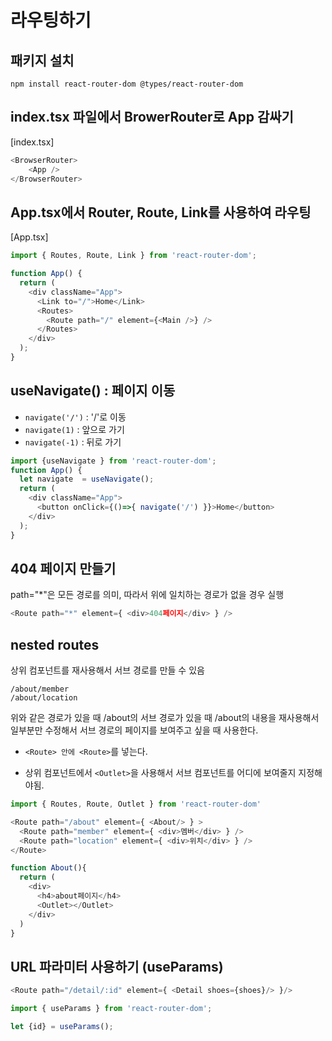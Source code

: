 # 라우팅하기

## 패키지 설치
`npm install react-router-dom @types/react-router-dom`

## index.tsx 파일에서 BrowerRouter로 App 감싸기
[index.tsx]
``` typescript
<BrowserRouter>
    <App />
</BrowserRouter>
```
## App.tsx에서 Router, Route, Link를 사용하여 라우팅
[App.tsx]

``` typescript
import { Routes, Route, Link } from 'react-router-dom';

function App() {
  return (
    <div className="App">
      <Link to="/">Home</Link>
      <Routes>
        <Route path="/" element={<Main />} />
      </Routes>
    </div>
  );
}

```

## useNavigate() : 페이지 이동

*  `navigate('/')` : '/'로 이동
* `navigate(1)` : 앞으로 가기
* `navigate(-1)` : 뒤로 가기


``` typescript
import {useNavigate } from 'react-router-dom';
function App() {
  let navigate  = useNavigate();
  return (
    <div className="App">
      <button onClick={()=>{ navigate('/') }}>Home</button>
    </div>
  );
}
```

## 404 페이지 만들기

path="*"은 모든 경로를 의미, 따라서 위에 일치하는 경로가 없을 경우 실행

``` typescript
<Route path="*" element={ <div>404페이지</div> } />
```

## nested routes
상위 컴포넌트를 재사용해서 서브 경로를 만들 수 있음
```
/about/member
/about/location
```
위와 같은 경로가 있을 때 /about의 서브 경로가 있을 때 /about의 내용을 재사용해서 일부분만 수정해서 서브 경로의 페이지를 보여주고 싶을 때 사용한다. 

* `<Route> 안에 <Route>`를 넣는다.

* 상위 컴포넌트에서 `<Outlet>`을 사용해서 서브 컴포넌트를 어디에 보여줄지 지정해야됨.

``` typescript
import { Routes, Route, Outlet } from 'react-router-dom'

<Route path="/about" element={ <About/> } >  
  <Route path="member" element={ <div>멤버</div> } />
  <Route path="location" element={ <div>위치</div> } />
</Route>

function About(){
  return (
    <div>
      <h4>about페이지</h4>
      <Outlet></Outlet>
    </div>
  )
}

```

## URL 파라미터 사용하기 (useParams)
``` typescript
<Route path="/detail/:id" element={ <Detail shoes={shoes}/> }/>

import { useParams } from 'react-router-dom';

let {id} = useParams();
```
